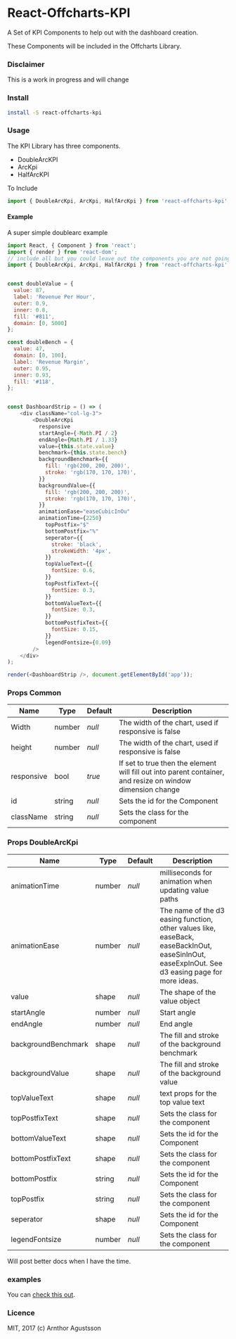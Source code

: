 # React-Offcharts-KPI
A Set of KPI Components to help out with the dashboard creation.

These Components will be included in the Offcharts Library.

### Disclaimer
This is a work in progress and will change

### Install
```sh
install -S react-offcharts-kpi
```

### Usage
The KPI Library has three components.
* DoubleArcKPI
* ArcKpi
* HalfArcKPI

To Include
```js
import { DoubleArcKpi, ArcKpi, HalfArcKpi } from 'react-offcharts-kpi';
```

#### Example
A super simple doublearc example
```js
import React, { Component } from 'react';
import { render } from 'react-dom';
// include all but you could leave out the components you are not going to use
import { DoubleArcKpi, ArcKpi, HalfArcKpi } from 'react-offcharts-kpi';


const doubleValue = {
  value: 87,
  label: 'Revenue Per Hour',
  outer: 0.9,
  inner: 0.8,
  fill: '#811',
  domain: [0, 5000]
};

const doubleBench = {
  value: 47,
  domain: [0, 100],
  label: 'Revenue Margin',
  outer: 0.95,
  inner: 0.93,
  fill: '#118',
};


const DashboardStrip = () => (
    <div className="col-lg-3">
        <DoubleArcKpi
          responsive
          startAngle={-Math.PI / 2}
          endAngle={Math.PI / 1.33}
          value={this.state.value}
          benchmark={this.state.bench}
          backgroundBenchmark={{
            fill: 'rgb(200, 200, 200)',
            stroke: 'rgb(170, 170, 170)',
          }}
          backgroundValue={{
            fill: 'rgb(200, 200, 200)',
            stroke: 'rgb(170, 170, 170)',
          }}
          animationEase="easeCubicInOu"
          animationTime={2250}
            topPostfix="$"
            bottomPostfix="%"
            seperator={{
              stroke: 'black',
              strokeWidth: '4px',
            }}
            topValueText={{
              fontSize: 0.6,
            }}
            topPostfixText={{
              fontSize: 0.3,
            }}
            bottomValueText={{
              fontSize: 0.3,
            }}
            bottomPostfixText={{
              fontSize: 0.15,
            }}
            legendFontsize={0.09}
        />
    </div>
);

render(<DashboardStrip />, document.getElementById('app'));

```

### Props Common
Name|Type|Default|Description|
---|---|---|---
Width|number|*null*| The width of the chart, used if responsive is false
height|number|*null*|The width of the chart, used if responsive is false
responsive|bool|*true*|If set to true then the element will fill out into parent container, and resize on window dimension change
id|string|*null*|Sets the id for the Component
className|string|*null*|Sets the class for the component

### Props DoubleArcKpi
Name|Type|Default|Description|
---|---|---|---
animationTime|number|*null*| milliseconds for animation when updating value paths
animationEase|number|*null*| The name of the d3 easing function, other values like, easeBack, easeBackInOut, easeSinInOut, easeExpInOut. See d3 easing page for more ideas.
value|shape|*null*| The shape of the value object
startAngle|number|*null*|Start angle
endAngle|number|*null*|End angle
backgroundBenchmark|shape|*null*| The fill and stroke of the background benchmark
backgroundValue|shape|*null*|The fill and stroke of the background value
topValueText|shape|*null*|text props for the top value text
topPostfixText|shape|*null*|Sets the class for the component
bottomValueText|shape|*null*|Sets the id for the Component
bottomPostfixText|shape|*null*|Sets the class for the component
bottomPostfix|string|*null*|Sets the id for the Component
topPostfix|string|*null*|Sets the class for the component
seperator|shape|*null*|Sets the id for the Component
legendFontsize|number|*null*|Sets the class for the component

Will post better docs when I have the time.

### examples
You can [check this out](https://arnthor3.github.io/arnthor3/kpi.html).


### Licence
MIT, 2017 (c) Arnthor Agustsson







